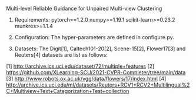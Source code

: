 Multi-level Reliable Guidance for Unpaired Multi-view Clustering

1. Requirements:
pytorch==1.2.0
numpy>=1.19.1
scikit-learn>=0.23.2
munkres>=1.1.4

2. Configuration: The hyper-parameters are defined in configure.py.

3. Datasets: The Digit[1], Caltech101-20[2], Scene-15[2], Flower17[3] and Reuters[4] datasets are list as follows:

[1] http://archive.ics.uci.edu/dataset/72/multiple+features
[2] https://github.com/XLearning-SCU/2021-CVPR-Completer/tree/main/data
[3] http://www.robots.ox.ac.uk/vgg/data/flowers/17/index.html
[4] http://archive.ics.uci.edu/ml/datasets/Reuters+RCV1+RCV2+Multilingual%2C+Multiview+Text+Categorization+Test+collection

